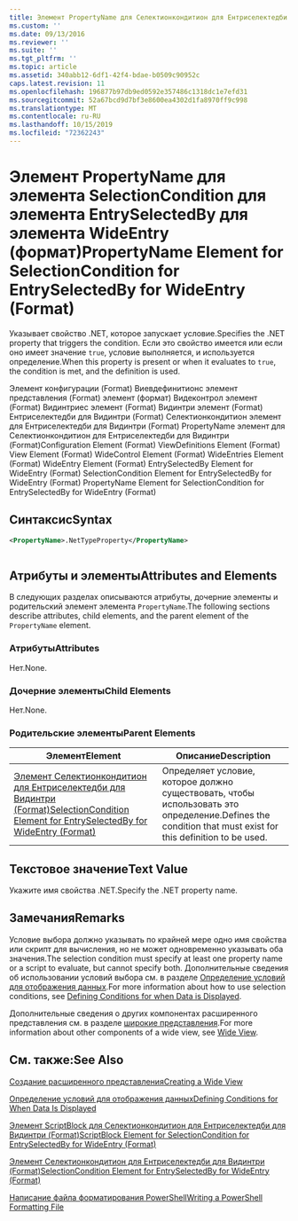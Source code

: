 ```yaml
---
title: Элемент PropertyName для Селектионкондитион для Ентриселектедби для Видинтри (Format) | Документация Майкрософт
ms.custom: ''
ms.date: 09/13/2016
ms.reviewer: ''
ms.suite: ''
ms.tgt_pltfrm: ''
ms.topic: article
ms.assetid: 340abb12-6df1-42f4-bdae-b0509c90952c
caps.latest.revision: 11
ms.openlocfilehash: 196877b97db9ed0592e357486c1318dc1e7efd31
ms.sourcegitcommit: 52a67bcd9d7bf3e8600ea4302d1fa8970ff9c998
ms.translationtype: MT
ms.contentlocale: ru-RU
ms.lasthandoff: 10/15/2019
ms.locfileid: "72362243"
---
```

# <a name="propertyname-element-for-selectioncondition-for-entryselectedby-for-wideentry-format"></a><span data-ttu-id="eb525-102">Элемент PropertyName для элемента SelectionCondition для элемента EntrySelectedBy для элемента WideEntry (формат)</span><span class="sxs-lookup"><span data-stu-id="eb525-102">PropertyName Element for SelectionCondition for EntrySelectedBy for WideEntry (Format)</span></span>

<span data-ttu-id="eb525-103">Указывает свойство .NET, которое запускает условие.</span><span class="sxs-lookup"><span data-stu-id="eb525-103">Specifies the .NET property that triggers the condition.</span></span> <span data-ttu-id="eb525-104">Если это свойство имеется или если оно имеет значение `true`, условие выполняется, и используется определение.</span><span class="sxs-lookup"><span data-stu-id="eb525-104">When this property is present or when it evaluates to `true`, the condition is met, and the definition is used.</span></span>

<span data-ttu-id="eb525-105">Элемент конфигурации (Format) Виевдефинитионс элемент представления (Format) элемент (формат) Видеконтрол элемент (Format) Видинтриес элемент (Format) Видинтри элемент (Format) Ентриселектедби для Видинтри (Format) Селектионкондитион элемент для Ентриселектедби для Видинтри (Format) PropertyName элемент для Селектионкондитион для Ентриселектедби для Видинтри (Format)</span><span class="sxs-lookup"><span data-stu-id="eb525-105">Configuration Element (Format) ViewDefinitions Element (Format) View Element (Format) WideControl Element (Format) WideEntries Element (Format) WideEntry Element (Format) EntrySelectedBy Element for WideEntry (Format) SelectionCondition Element for EntrySelectedBy for WideEntry (Format) PropertyName Element for SelectionCondition for EntrySelectedBy for WideEntry (Format)</span></span>

## <a name="syntax"></a><span data-ttu-id="eb525-106">Синтаксис</span><span class="sxs-lookup"><span data-stu-id="eb525-106">Syntax</span></span>

```xml
<PropertyName>.NetTypeProperty</PropertyName>
```

```csharp

```

## <a name="attributes-and-elements"></a><span data-ttu-id="eb525-107">Атрибуты и элементы</span><span class="sxs-lookup"><span data-stu-id="eb525-107">Attributes and Elements</span></span>

<span data-ttu-id="eb525-108">В следующих разделах описываются атрибуты, дочерние элементы и родительский элемент элемента `PropertyName`.</span><span class="sxs-lookup"><span data-stu-id="eb525-108">The following sections describe attributes, child elements, and the parent element of the `PropertyName` element.</span></span>

### <a name="attributes"></a><span data-ttu-id="eb525-109">Атрибуты</span><span class="sxs-lookup"><span data-stu-id="eb525-109">Attributes</span></span>

<span data-ttu-id="eb525-110">Нет.</span><span class="sxs-lookup"><span data-stu-id="eb525-110">None.</span></span>

### <a name="child-elements"></a><span data-ttu-id="eb525-111">Дочерние элементы</span><span class="sxs-lookup"><span data-stu-id="eb525-111">Child Elements</span></span>

<span data-ttu-id="eb525-112">Нет.</span><span class="sxs-lookup"><span data-stu-id="eb525-112">None.</span></span>

### <a name="parent-elements"></a><span data-ttu-id="eb525-113">Родительские элементы</span><span class="sxs-lookup"><span data-stu-id="eb525-113">Parent Elements</span></span>

|<span data-ttu-id="eb525-114">Элемент</span><span class="sxs-lookup"><span data-stu-id="eb525-114">Element</span></span>|<span data-ttu-id="eb525-115">Описание</span><span class="sxs-lookup"><span data-stu-id="eb525-115">Description</span></span>|
|-------------|-----------------|
|[<span data-ttu-id="eb525-116">Элемент Селектионкондитион для Ентриселектедби для Видинтри (Format)</span><span class="sxs-lookup"><span data-stu-id="eb525-116">SelectionCondition Element for EntrySelectedBy for WideEntry (Format)</span></span>](./selectioncondition-element-for-entryselectedby-for-widecontrol-format.md)|<span data-ttu-id="eb525-117">Определяет условие, которое должно существовать, чтобы использовать это определение.</span><span class="sxs-lookup"><span data-stu-id="eb525-117">Defines the condition that must exist for this definition to be used.</span></span>|

## <a name="text-value"></a><span data-ttu-id="eb525-118">Текстовое значение</span><span class="sxs-lookup"><span data-stu-id="eb525-118">Text Value</span></span>

<span data-ttu-id="eb525-119">Укажите имя свойства .NET.</span><span class="sxs-lookup"><span data-stu-id="eb525-119">Specify the .NET property name.</span></span>

## <a name="remarks"></a><span data-ttu-id="eb525-120">Замечания</span><span class="sxs-lookup"><span data-stu-id="eb525-120">Remarks</span></span>

<span data-ttu-id="eb525-121">Условие выбора должно указывать по крайней мере одно имя свойства или скрипт для вычисления, но не может одновременно указывать оба значения.</span><span class="sxs-lookup"><span data-stu-id="eb525-121">The selection condition must specify at least one property name or a script to evaluate, but cannot specify both.</span></span> <span data-ttu-id="eb525-122">Дополнительные сведения об использовании условий выбора см. в разделе [Определение условий для отображения данных](./defining-conditions-for-displaying-data.md).</span><span class="sxs-lookup"><span data-stu-id="eb525-122">For more information about how to use selection conditions, see [Defining Conditions for when Data is Displayed](./defining-conditions-for-displaying-data.md).</span></span>

<span data-ttu-id="eb525-123">Дополнительные сведения о других компонентах расширенного представления см. в разделе [широкие представления](./creating-a-wide-view.md).</span><span class="sxs-lookup"><span data-stu-id="eb525-123">For more information about other components of a wide view, see [Wide View](./creating-a-wide-view.md).</span></span>

## <a name="see-also"></a><span data-ttu-id="eb525-124">См. также:</span><span class="sxs-lookup"><span data-stu-id="eb525-124">See Also</span></span>

[<span data-ttu-id="eb525-125">Создание расширенного представления</span><span class="sxs-lookup"><span data-stu-id="eb525-125">Creating a Wide View</span></span>](./creating-a-wide-view.md)

[<span data-ttu-id="eb525-126">Определение условий для отображения данных</span><span class="sxs-lookup"><span data-stu-id="eb525-126">Defining Conditions for When Data Is Displayed</span></span>](./defining-conditions-for-displaying-data.md)

[<span data-ttu-id="eb525-127">Элемент ScriptBlock для Селектионкондитион для Ентриселектедби для Видинтри (Format)</span><span class="sxs-lookup"><span data-stu-id="eb525-127">ScriptBlock Element for SelectionCondition for EntrySelectedBy for WideEntry (Format)</span></span>](./scriptblock-element-for-selectioncondition-for-entryselectedby-for-widecontrol-format.md)

[<span data-ttu-id="eb525-128">Элемент Селектионкондитион для Ентриселектедби для Видинтри (Format)</span><span class="sxs-lookup"><span data-stu-id="eb525-128">SelectionCondition Element for EntrySelectedBy for WideEntry (Format)</span></span>](./selectioncondition-element-for-entryselectedby-for-widecontrol-format.md)

[<span data-ttu-id="eb525-129">Написание файла форматирования PowerShell</span><span class="sxs-lookup"><span data-stu-id="eb525-129">Writing a PowerShell Formatting File</span></span>](./writing-a-powershell-formatting-file.md)
